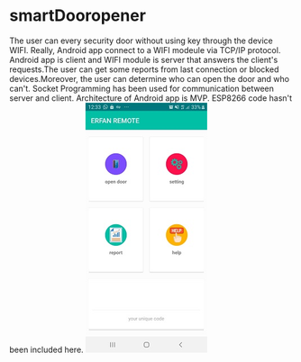 # smartDooropener
The user can every security door without using key through the device WIFI. Really, Android app connect to a WIFI modeule via TCP/IP protocol. Android app is client and WIFI module is server that answers the client's requests.The user can get some reports from last connection or blocked devices.Moreover, the user can determine who can open the door and who can't.
Socket Programming has been used for communication between server and client.
Architecture of Android app is MVP.
ESP8266 code hasn't been included here.
![Screenshot Dark](remote3.jpg) 
